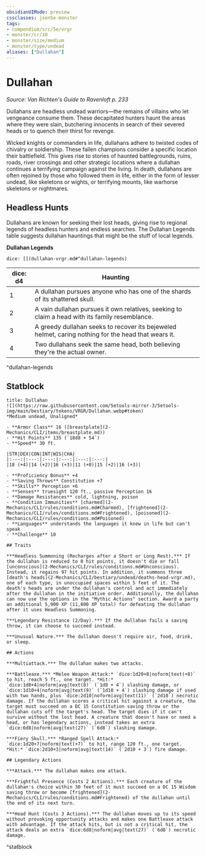 ```yaml
---
obsidianUIMode: preview
cssclasses: json5e-monster
tags:
- compendium/src/5e/vrgr
- monster/cr/10
- monster/size/medium
- monster/type/undead
aliases: ["Dullahan"]
---
```

# Dullahan
*Source: Van Richten's Guide to Ravenloft p. 233*  

Dullahans are headless undead warriors—the remains of villains who let vengeance consume them. These decapitated hunters haunt the areas where they were slain, butchering innocents in search of their severed heads or to quench their thirst for revenge.

Wicked knights or commanders in life, dullahans adhere to twisted codes of chivalry or soldiership. These fallen champions consider a specific location their battlefield. This gives rise to stories of haunted battlegrounds, ruins, roads, river crossings and other strategic locations where a dullahan continues a terrifying campaign against the living. In death, dullahans are often rejoined by those who followed them in life, either in the form of lesser undead, like skeletons or wights, or terrifying mounts, like warhorse skeletons or nightmares.

## Headless Hunts

Dullahans are known for seeking their lost heads, giving rise to regional legends of headless hunters and endless searches. The Dullahan Legends table suggests dullahan hauntings that might be the stuff of local legends.

**Dullahan Legends**

`dice: [](dullahan-vrgr.md#^dullahan-legends)`

| dice: d4 | Haunting |
|----------|----------|
| 1 | A dullahan pursues anyone who has one of the shards of its shattered skull. |
| 2 | A vain dullahan pursues it own relatives, seeking to claim a head with its family resemblance. |
| 3 | A greedy dullahan seeks to recover its bejeweled helmet, caring nothing for the head that wears it. |
| 4 | Two dullahans seek the same head, both believing they're the actual owner. |
^dullahan-legends

## Statblock

```ad-statblock
title: Dullahan
![](https://raw.githubusercontent.com/5etools-mirror-3/5etools-img/main/bestiary/tokens/VRGR/Dullahan.webp#token)
*Medium undead, Unaligned*

- **Armor Class** 16 ([breastplate](2-Mechanics/CLI/items/breastplate.md))
- **Hit Points** 135 (`18d8 + 54`)
- **Speed** 30 ft.

|STR|DEX|CON|INT|WIS|CHA|
|:---:|:---:|:---:|:---:|:---:|:---:|
|18 (+4)|14 (+2)|16 (+3)|11 (+0)|15 (+2)|16 (+3)|

- **Proficiency Bonus** +4
- **Saving Throws** Constitution +7
- **Skills** Perception +6
- **Senses** truesight 120 ft., passive Perception 16
- **Damage Resistances** cold, lightning, poison
- **Condition Immunities** [charmed](2-Mechanics/CLI/rules/conditions.md#Charmed), [frightened](2-Mechanics/CLI/rules/conditions.md#Frightened), [poisoned](2-Mechanics/CLI/rules/conditions.md#Poisoned)
- **Languages** understands the languages it knew in life but can't speak
- **Challenge** 10

## Traits

***Headless Summoning (Recharges after a Short or Long Rest).*** If the dullahan is reduced to 0 hit points, it doesn't die or fall [unconscious](2-Mechanics/CLI/rules/conditions.md#Unconscious). Instead, it regains 97 hit points. In addition, it summons three [death's heads](2-Mechanics/CLI/bestiary/undead/deaths-head-vrgr.md), one of each type, in unoccupied spaces within 5 feet of it. The death's heads are under the dullahan's control and act immediately after the dullahan in the initiative order. Additionally, the dullahan can now use the options in the "Mythic Actions" section. Award a party an additional 5,900 XP (11,800 XP total) for defeating the dullahan after it uses Headless Summoning.

***Legendary Resistance (2/Day).*** If the dullahan fails a saving throw, it can choose to succeed instead.

***Unusual Nature.*** The dullahan doesn't require air, food, drink, or sleep.

## Actions

***Multiattack.*** The dullahan makes two attacks.

***Battleaxe.*** *Melee Weapon Attack:* `dice:1d20+8|noform|text(+8)` to hit, reach 5 ft., one target. *Hit:* `dice:1d8+4|noform|avg|text(8)` (`1d8 + 4`) slashing damage, or `dice:1d10+4|noform|avg|text(9)` (`1d10 + 4`) slashing damage if used with two hands, plus `dice:2d10|noform|avg|text(11)` (`2d10`) necrotic damage. If the dullahan scores a critical hit against a creature, the target must succeed on a DC 15 Constitution saving throw or the dullahan cuts off the target's head. The target dies if it can't survive without the lost head. A creature that doesn't have or need a head, or has legendary actions, instead takes an extra `dice:6d8|noform|avg|text(27)` (`6d8`) slashing damage.

***Fiery Skull.*** *Ranged Spell Attack:* `dice:1d20+7|noform|text(+7)` to hit, range 120 ft., one target. *Hit:* `dice:2d10+3|noform|avg|text(14)` (`2d10 + 3`) fire damage.

## Legendary Actions

***Attack.*** The dullahan makes one attack.

***Frightful Presence (Costs 2 Actions).*** Each creature of the dullahan's choice within 30 feet of it must succeed on a DC 15 Wisdom saving throw or become [frightened](2-Mechanics/CLI/rules/conditions.md#Frightened) of the dullahan until the end of its next turn.

***Head Hunt (Costs 3 Actions).*** The dullahan moves up to its speed without provoking opportunity attacks and makes one Battleaxe attack with advantage. If the attack hits, but is not a critical hit, the attack deals an extra `dice:6d8|noform|avg|text(27)` (`6d8`) necrotic damage.
```
^statblock